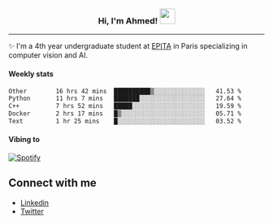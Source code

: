<!-- Heading -->
<h3 align="center"> Hi, I'm Ahmed! <img src = "https://raw.githubusercontent.com/MartinHeinz/MartinHeinz/master/wave.gif" width = 30px></h3>

<!-- About section -->
---
✨ I'm a 4th year undergraduate student at <a href="https://www.epita.fr/en/">EPITA</a> in Paris specializing in computer vision and AI.

<h4 align ="left"> Weekly stats </h4>

<!--START_SECTION:waka-->

```txt
Other        16 hrs 42 mins  ██████████▒░░░░░░░░░░░░░░   41.53 %
Python       11 hrs 7 mins   ███████░░░░░░░░░░░░░░░░░░   27.64 %
C++          7 hrs 52 mins   █████░░░░░░░░░░░░░░░░░░░░   19.59 %
Docker       2 hrs 17 mins   █▒░░░░░░░░░░░░░░░░░░░░░░░   05.71 %
Text         1 hr 25 mins    █░░░░░░░░░░░░░░░░░░░░░░░░   03.52 %
```

<!--END_SECTION:waka-->

<h4 align ="left">Vibing to</h4>

[![Spotify](https://novatorem-ten-lyart.vercel.app/api/spotify)](https://open.spotify.com/user/31knevkvll66tzc3gqtoi6ngjbre)

<!-- Connect section -->

## Connect with me
  * <a href="https://www.linkedin.com/in/ahmed-hassayoune">Linkedin</a>
  * <a href="https://twitter.com/Ahmedhassaaa">Twitter</a>

<!-- Connect section: END -->
